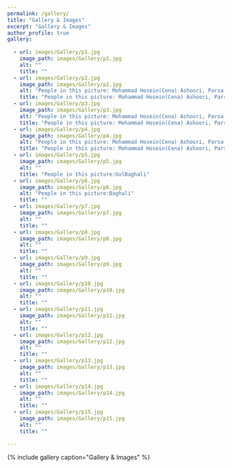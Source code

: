```yaml
---
permalink: /gallery/
title: "Gallery & Images"
excerpt: "Gallery & Images"
author_profile: true
gallery:
 
  - url: images/Gallery/p1.jpg
    image_path: images/Gallery/p1.jpg
    alt: ""
    title: ""
  - url: images/Gallery/p2.jpg
    image_path: images/Gallery/p2.jpg
    alt: "People in this picture: Mohammad Hosein(Cena) Ashoori, Parsa KamaliPour, Hossein Ahmadi, Me"
    title: "People in this picture: Mohammad Hosein(Cena) Ashoori, Parsa KamaliPour, Hossein Ahmadi, Me"
  - url: images/Gallery/p3.jpg
    image_path: images/Gallery/p3.jpg
    alt: "People in this picture: Mohammad Hosein(Cena) Ashoori, Parsa KamaliPour, Hossein Ahmadi, Me"
    title: "People in this picture: Mohammad Hosein(Cena) Ashoori, Parsa KamaliPour, Hossein Ahmadi, Me"
  - url: images/Gallery/p4.jpg
    image_path: images/Gallery/p4.jpg
    alt: "People in this picture: Mohammad Hosein(Cena) Ashoori, Parsa KamaliPour, Hossein Bazmandegan, Me"
    title: "People in this picture: Mohammad Hosein(Cena) Ashoori, Parsa KamaliPour, Hossein Bazmandegan, Me"
  - url: images/Gallery/p5.jpg
    image_path: images/Gallery/p5.jpg
    alt: ""
    title: "People in this picture:GolBaghali"
  - url: images/Gallery/p6.jpg
    image_path: images/Gallery/p6.jpg
    alt: "People in this picture:Baghali"
    title: ""
  - url: images/Gallery/p7.jpg
    image_path: images/Gallery/p7.jpg
    alt: ""
    title: ""
  - url: images/Gallery/p8.jpg
    image_path: images/Gallery/p8.jpg
    alt: ""
    title: ""
  - url: images/Gallery/p9.jpg
    image_path: images/Gallery/p9.jpg
    alt: ""
    title: ""
  - url: images/Gallery/p10.jpg
    image_path: images/Gallery/p10.jpg
    alt: ""
    title: ""
  - url: images/Gallery/p11.jpg
    image_path: images/Gallery/p11.jpg
    alt: ""
    title: ""
  - url: images/Gallery/p12.jpg
    image_path: images/Gallery/p12.jpg
    alt: ""
    title: ""
  - url: images/Gallery/p13.jpg
    image_path: images/Gallery/p13.jpg
    alt: ""
    title: ""
  - url: images/Gallery/p14.jpg
    image_path: images/Gallery/p14.jpg
    alt: ""
    title: ""
  - url: images/Gallery/p15.jpg
    image_path: images/Gallery/p15.jpg
    alt: ""
    title: ""

---
```

{% include gallery caption="Gallery & Images" %}

